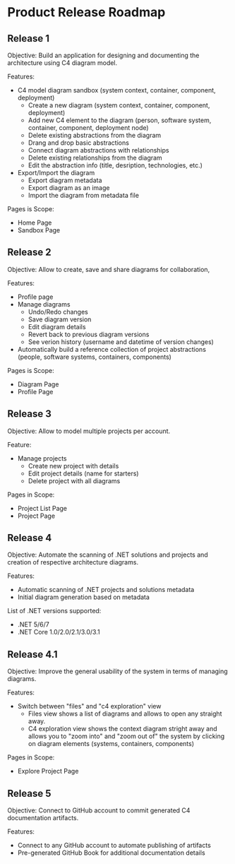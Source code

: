 # Product Release Roadmap

## Release 1

Objective: Build an application for designing and documenting the architecture using C4 diagram model.

Features:

- C4 model diagram sandbox (system context, container, component, deployment)
    - Create a new diagram  (system context, container, component, deployment)
    + Add new C4 element to the diagram (person, software system, container, component, deployment node)
    + Delete existing  abstractions from the diagram
    + Drang and drop basic abstractions
    + Connect diagram abstractions with relationships
    - Delete existing relationships from the diagram
    - Edit the abstraction info (title, desription, technologies, etc.)
- Export/Import the diagram
    - Export diagram metadata
    - Export diagram as an image
    - Import the diagram from metadata file

Pages is Scope:

- Home Page
- Sandbox Page

## Release 2

Objective: Allow to create, save and share diagrams for collaboration,

Features:

- Profile page
- Manage diagrams
    - Undo/Redo changes
    - Save diagram version
    - Edit diagram details
    - Revert back to previous diagram versions
    - See verion history (username and datetime of version changes) 
- Automatically build a reference collection of project abstractions (people, software systems, containers, components)

Pages is Scope:

- Diagram Page
- Profile Page

## Release 3

Objective: Allow to model multiple projects per account.

Feature:

- Manage projects
    - Create new project with details
    - Edit project details (name for starters)
    - Delete project with all diagrams

Pages in Scope:

- Project List Page
- Project Page

## Release 4

Objective: Automate the scanning of .NET solutions and projects and creation of respective architecture diagrams.

Features:

- Automatic scanning of .NET projects and solutions metadata
- Initial diagram generation based on metadata

List of .NET versions supported:

- .NET 5/6/7
- .NET Core 1.0/2.0/2.1/3.0/3.1

## Release 4.1

Objective: Improve the general usability of the system in terms of managing diagrams.

Features:

- Switch between "files" and "c4 exploration" view
    - Files view shows a list of diagrams and allows to open any straight away.
    - C4 exploration view shows the context diagram stright away and allows you to "zoom into" and "zoom out of" the system by clicking on diagram elements (systems, containers, components)

Pages in Scope:

- Explore Project Page

## Release 5

Objective: Connect to GitHub account to commit generated C4 documentation artifacts.

Features:

- Connect to any GitHub account to automate publishing of artifacts
- Pre-generated GitHub Book for additional documentation details